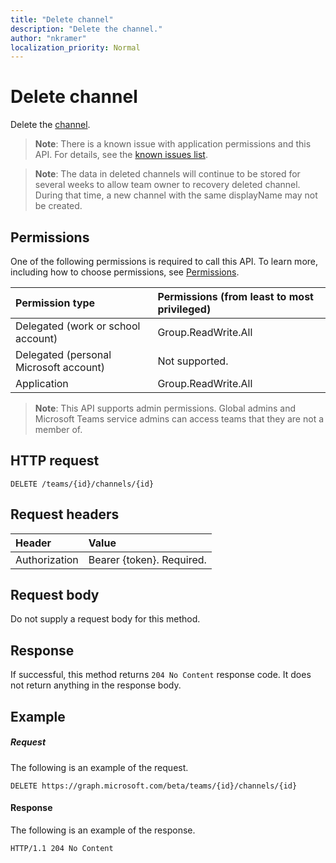 ```yaml
---
title: "Delete channel"
description: "Delete the channel."
author: "nkramer"
localization_priority: Normal
---
```


# Delete channel



Delete the [channel](../resources/channel.md).

> **Note**: There is a known issue with application permissions and this API. For details, see the [known issues list](/graph/known-issues#application-permissions).

> **Note**: The data in deleted channels will continue to be stored for several weeks to allow team owner to recovery deleted channel. During that time, a new channel with the same displayName may not be created.

## Permissions
One of the following permissions is required to call this API. To learn more, including how to choose permissions, see [Permissions](/graph/permissions-reference).

|Permission type      | Permissions (from least to most privileged)              |
|:--------------------|:---------------------------------------------------------|
|Delegated (work or school account) | Group.ReadWrite.All    |
|Delegated (personal Microsoft account) | Not supported.    |
|Application | Group.ReadWrite.All    |

> **Note**: This API supports admin permissions. Global admins and Microsoft Teams service admins can access teams that they are not a member of.

## HTTP request
<!-- { "blockType": "ignored" } -->
```http
DELETE /teams/{id}/channels/{id}
```
## Request headers
| Header       | Value |
|:---------------|:--------|
| Authorization  | Bearer {token}. Required.  |

## Request body
Do not supply a request body for this method.

## Response

If successful, this method returns `204 No Content` response code. It does not return anything in the response body.
## Example
##### Request
The following is an example of the request.
<!-- {
  "blockType": "request",
  "name": "delete_channel"
}-->

```http
DELETE https://graph.microsoft.com/beta/teams/{id}/channels/{id}
```

#### Response

The following is an example of the response. 
<!-- {
  "blockType": "response",
  "truncated": true
} -->

```http
HTTP/1.1 204 No Content
```

<!-- uuid: 8fcb5dbc-d5aa-4681-8e31-b001d5168d79
2015-10-25 14:57:30 UTC -->
<!-- {
  "type": "#page.annotation",
  "description": "Delete channel",
  "keywords": "",
  "section": "documentation",
  "tocPath": ""
}-->
